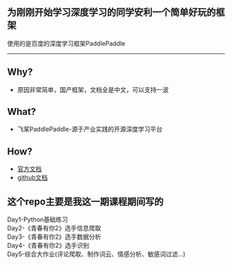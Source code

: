 

## 为刚刚开始学习深度学习的同学安利一个简单好玩的框架
使用的是百度的深度学习框架PaddlePaddle  

---

## Why? 
* 原因非常简单，国产框架，文档全是中文，可以支持一波

## What?
* 飞桨PaddlePaddle-源于产业实践的开源深度学习平台

## How?  
* [官方文档](https://www.paddlepaddle.org.cn/)  
* [github文档](https://github.com/PaddlePaddle/PaddleHub)  



## 这个repo主要是我这一期课程期间写的  

Day1-Python基础练习  
Day2-《青春有你2》选手信息爬取  
Day3-《青春有你2》选手数据分析  
Day4-《青春有你2》选手识别  
Day5-综合大作业(评论爬取、制作词云、情感分析、敏感词过滤...)  
